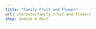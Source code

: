 ```yaml
---
title: "Family Fruit and Flower"
url: /toronto/family-fruit-and-flower/
shop: Gemüse & Obst
---
```

